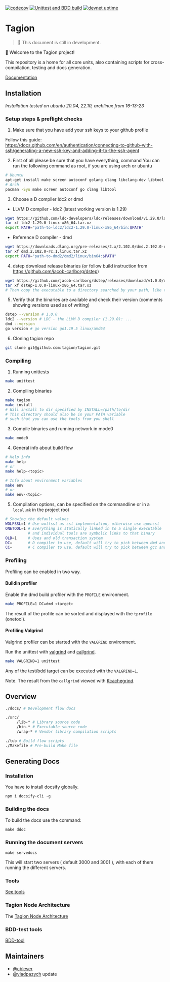[![codecov](https://codecov.io/gh/tagion/tagion/branch/current/graph/badge.svg?token=TM12EX8GSB)](https://codecov.io/gh/tagion/tagion)
[![Unittest and BDD build](https://github.com/tagion/tagion/actions/workflows/daily.yml/badge.svg?branch=current)](https://github.com/tagion/tagion/actions/workflows/daily.yml)
[![devnet uptime](https://img.shields.io/badge/dynamic/json?label=uptime&query=$.age&url=http://devnet-status.tagion.org/tagion/api/v1/data)](http://devnet-status.tagion.org/tagion/)

# Tagion

> 🚧 This document is still in development.

👋 Welcome to the Tagion project! 

This repository is a home for all core units, also containing scripts for cross-compilation, testing and docs generation.

[Documentation](https://docs.tagion.org)

## Installation
*Installation tested on ubuntu 20.04, 22.10, archlinux from 16-13-23*

### Setup steps & preflight checks

1. Make sure that you have add your ssh keys to your github profile

Follow this guide:  
https://docs.github.com/en/authentication/connecting-to-github-with-ssh/generating-a-new-ssh-key-and-adding-it-to-the-ssh-agent

2. First of all please be sure that you have everything, command
You can run the following command as root, if you are using arch or ubuntu
    
```bash
# Ubuntu
apt-get install make screen autoconf golang clang libclang-dev libtool
# Arch
pacman -Syu make screen autoconf go clang libtool
```
    
3. Choose a D compiler ldc2 or dmd
        
- LLVM D compiler - ldc2 (latest working version is 1.29)
```bash
wget https://github.com/ldc-developers/ldc/releases/download/v1.29.0/ldc2-1.29.0-linux-x86_64.tar.xz
tar xf ldc2-1.29.0-linux-x86_64.tar.xz
export PATH="path-to-ldc2/ldc2-1.29.0-linux-x86_64/bin:$PATH"
```
        
- Reference D compiler - dmd
```bash
wget https://downloads.dlang.org/pre-releases/2.x/2.102.0/dmd.2.102.0-rc.1.linux.tar.xz
tar xf dmd.2.102.0-rc.1.linux.tar.xz
export PATH="path-to-dmd2/dmd2/linux/bin64:$PATH"
```

4. dstep download release binaries (or follow build instruction from https://github.com/jacob-carlborg/dstep)
    
```bash
wget https://github.com/jacob-carlborg/dstep/releases/download/v1.0.0/dstep-1.0.0-linux-x86_64.tar.xz
tar xf dstep-1.0.0-linux-x86_64.tar.xz
# Then copy the executable to a directory searched by your path, like the path you added when you set up your compiler
```
    
5. Verify that the binaries are available and check their version (comments showing versions used as of writing)
    
```bash
dstep --version # 1.0.0
ldc2 --version # LDC - the LLVM D compiler (1.29.0): ...
dmd --version
go version # go version go1.19.5 linux/amd64
```

6. Cloning tagion repo

```bash
git clone git@github.com:tagion/tagion.git
```

### Compiling

1. Running unittests

```bash
make unittest
```

2. Compiling binaries

```bash
make tagion
make install
# Will install to dir specified by INSTALL=/path/to/dir
# This directory should also be in your PATH variable
# such that you can use the tools from you shell
```

3. Compile binaries and running network in mode0

```bash
make mode0
```

4. General info about build flow

```bash
# Help info
make help
# or
make help-<topic>

# Info about environment variables
make env
# or
make env-<topic>
```

5. Compilation options, can be specified on the commandline or in a `local.mk` in the project root

```bash
# Showing the default values
WOLFSSL=1 # Use wolfssl as ssl implementation, otherwise use openssl
ONETOOL=1 # Everything is statically linked in to a single executable
          # and individual tools are symbolic links to that binary
OLD=1     # Uses and old transaction system
DC=       # D compiler to use, default will try to pick between dmd and ldc2
CC=       # C compiler to use, default will try to pick between gcc and clang
```

### Profiling 

Profiling can be enabled in two way.

#### Buildin profiler
Enable the dmd build profiler with the `PROFILE` environment.
```bash
make PROFILE=1 DC=dmd <target>
```
The result of the profile can be sorted and displayed with the `tprofile` (onetool).


#### Profiling Valgrind
Valgrind profiler can be started with the `VALGRIND` environment.

Run the unittest with [valgrind](https://valgrind.org) and [callgrind](https://valgrind.org/docs/manual/cl-manual.html).
```bash
make VALGRIND=1 unittest
```
Any of the test/bdd target can be executed with the `VALGRIND=1`.

Note. The result from the `callgrind` viewed with [Kcachegrind](https://kcachegrind.github.io/html/Home.html).


## Overview

```bash
./docs/ # Development flow docs

./src/
     /lib-* # Library source code
     /bin-* # Executable source code
     /wrap-* # Vendor library compilation scripts

./tub # Build flow scripts
./Makefile # Pre-build Make file
```

## Generating Docs
### Installation
You have to install docsify globally.
```
npm i docsify-cli -g
```
### Building the docs
To build the docs use the command:

```
make ddoc
```

### Running the document servers

```
make servedocs
```

This will start two servers ( default 3000 and 3001 ), with each of them running the different servers.
### Tools 
[See tools](src/bin-tools/tagion/tools/README.md)

### Tagion Node Architecture
The [Tagion Node Architecture](https://docs.tagion.org)

### BDD-test tools
[BDD-tool](src/bin-collider/tagion/tools/README.md)


## Maintainers

- [@cbleser](https://github.com/cbleser)
- [@vladpazych](https://github.com/vladpazych)
update

